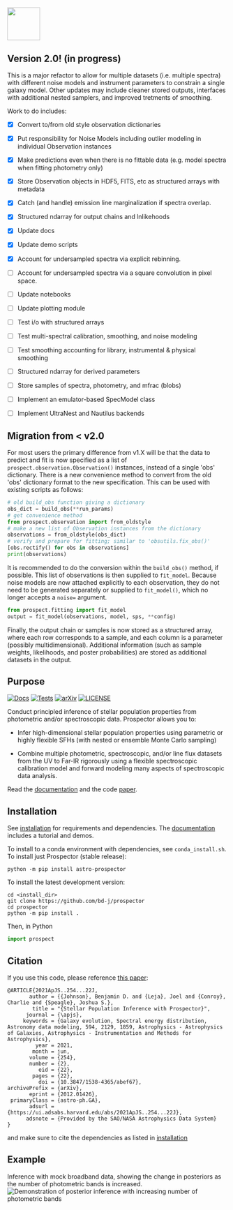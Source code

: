 <img src="doc/_static/logo_name_kh.png" height=75/>  <!-- . -->
==========

Version 2.0! (in progress)
--------------------------

This is a major refactor to allow for multiple datasets (i.e. multiple spectra)
with different noise models and instrument parameters to constrain a single
galaxy model.  Other updates may include cleaner stored outputs, interfaces with
additional nested samplers, and improved tretments of smoothing.

Work to do includes:

- [x] Convert to/from old style observation dictionaries
- [x] Put responsibility for Noise Models including outlier modeling in individual Observation instances
- [x] Make predictions even when there is no fittable data (e.g. model spectra when fitting photometry only)
- [x] Store Observation objects in HDF5, FITS, etc as structured arrays with metadata
- [x] Catch (and handle) emission line marginalization if spectra overlap.
- [x] Structured ndarray for output chains and lnlikehoods
- [x] Update docs
- [x] Update demo scripts
- [x] Account for undersampled spectra via explicit rebinning.
- [ ] Account for undersampled spectra via a square convolution in pixel space.
- [ ] Update notebooks
- [ ] Update plotting module
- [ ] Test i/o with structured arrays
- [ ] Test multi-spectral calibration, smoothing, and noise modeling
- [ ] Test smoothing accounting for library, instrumental & physical smoothing
- [ ] Structured ndarray for derived parameters
- [ ] Store samples of spectra, photometry, and mfrac (blobs)
- [ ] Implement an emulator-based SpecModel class
- [ ] Implement UltraNest and Nautilus backends


Migration from < v2.0
---------------------

For most users the primary difference from v1.X will be that the data to predict
and fit is now specified as a list of `prospect.observation.Observation()`
instances, instead of a single 'obs' dictionary.  There is a new convenience
method to convert from the old 'obs' dictionary format to the new specification.
This can be used with existing scripts as follows:

```py
# old build_obs function giving a dictionary
obs_dict = build_obs(**run_params)
# get convenience method
from prospect.observation import from_oldstyle
# make a new list of Observation instances from the dictionary
observations = from_oldstyle(obs_dict)
# verify and prepare for fitting; similar to 'obsutils.fix_obs()'
[obs.rectify() for obs in observations]
print(observations)
```

It is recommended to do the conversion within the `build_obs()` method, if
possible. This list of observations is then supplied to `fit_model`.  Because
noise models are now attached explicitly to each observation, they do not need
to be generated separately or supplied to `fit_model()`, which no longer accepts
a `noise=` argument.

```py
from prospect.fitting import fit_model
output = fit_model(observations, model, sps, **config)
```

Finally, the output chain or samples is now stored as a structured array, where
each row corresponds to a sample, and each column is a parameter (possibly
multidimensional).  Additional information (such as sample weights, likelihoods,
and poster probabilities) are stored as additional datasets in the output.


Purpose
-------

[![Docs](https://readthedocs.org/projects/prospect/badge/?version=latest)](https://readthedocs.org/projects/prospect/badge/?version=latest)
[![Tests](https://github.com/bd-j/prospector/workflows/Tests/badge.svg)](https://github.com/bd-j/prospector/actions?query=workflow%3ATests)
[![arXiv](https://img.shields.io/badge/arXiv-2012.01426-b31b1b.svg)](https://arxiv.org/abs/2012.01426)
[![LICENSE](https://img.shields.io/badge/license-MIT-blue.svg?style=flat)](https://github.com/bd-j/prospector/blob/main/LICENSE)


Conduct principled inference of stellar population properties from photometric
and/or spectroscopic data.  Prospector allows you to:

* Infer high-dimensional stellar population properties using parametric or
  highly flexible SFHs (with nested or ensemble Monte Carlo sampling)

* Combine multiple photometric, spectroscopic, and/or line flux datasets from
  the UV to Far-IR rigorously using a flexible spectroscopic calibration model
  and forward modeling many aspects of spectroscopic data analysis.

Read the [documentation](http://prospect.readthedocs.io/en/latest/) and the
code [paper](https://ui.adsabs.harvard.edu/abs/2021ApJS..254...22J/abstract).

Installation
------------

See [installation](doc/installation.rst) for requirements and dependencies.
The [documentation](http://prospect.readthedocs.io/en/latest/) includes a tutorial and demos.

To install to a conda environment with dependencies, see `conda_install.sh`.
To install just Prospector (stable release):
```
python -m pip install astro-prospector
```

To install the latest development version:
```
cd <install_dir>
git clone https://github.com/bd-j/prospector
cd prospector
python -m pip install .
```

Then, in Python
```python
import prospect
```


Citation
------

If you use this code, please reference [this paper](https://ui.adsabs.harvard.edu/abs/2021ApJS..254...22J/abstract):
```
@ARTICLE{2021ApJS..254...22J,
       author = {{Johnson}, Benjamin D. and {Leja}, Joel and {Conroy}, Charlie and {Speagle}, Joshua S.},
        title = "{Stellar Population Inference with Prospector}",
      journal = {\apjs},
     keywords = {Galaxy evolution, Spectral energy distribution, Astronomy data modeling, 594, 2129, 1859, Astrophysics - Astrophysics of Galaxies, Astrophysics - Instrumentation and Methods for Astrophysics},
         year = 2021,
        month = jun,
       volume = {254},
       number = {2},
          eid = {22},
        pages = {22},
          doi = {10.3847/1538-4365/abef67},
archivePrefix = {arXiv},
       eprint = {2012.01426},
 primaryClass = {astro-ph.GA},
       adsurl = {https://ui.adsabs.harvard.edu/abs/2021ApJS..254...22J},
      adsnote = {Provided by the SAO/NASA Astrophysics Data System}
}
```

and make sure to cite the dependencies as listed in [installation](doc/installation.rst)

Example
-------

Inference with mock broadband data, showing the change in posteriors as the
number of photometric bands is increased.
![Demonstration of posterior inference with increasing number of photometric bands](doc/images/animation.gif)
